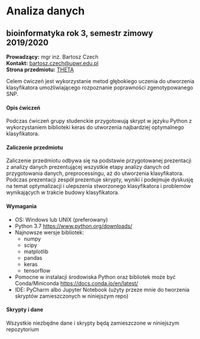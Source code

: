 # Analiza danych
## bioinformatyka rok 3, semestr zimowy 2019/2020
**Prowadzący:** mgr inż. Bartosz Czech\
**Kontakt:** [bartosz.czech@upwr.edu.pl](mailto:bartosz.czech@upwr.edu.pl)\
**Strona przedmiotu:** [THETA](http://theta.edu.pl/teaching/analiza-danych/)

Celem ćwiczeń jest wykorzystanie metod głębokiego uczenia do utworzenia klasyfikatora umożliwiającego rozpoznanie poprawności zgenotypowanego SNP. 

#### Opis ćwiczeń

Podczas ćwiczeń grupy studenckie przygotowują skrypt w języku Python z wykorzystaniem biblioteki keras do utworzenia najbardziej optymalnego klasyfikatora.

#### Zaliczenie przedmiotu

Zaliczenie przedmiotu odbywa się na podstawie przygotowanej prezentacji z analizy danych prezentującej wszystkie etapy analizy danych od przygotowania danych, preprocessingu, aż do utworzenia klasyfikatora. Podczas prezentacji zespół prezentuje skrypty,  wyniki i podejmuje dyskusję na temat optymalizacji i ulepszenia stworzonego klasyfikatora i problemów wynikających w trakcie budowy klasyfikatora. 

#### Wymagania

* OS: Windows lub UNIX (preferowany)
* Python 3.7 https://www.python.org/downloads/
* Najnowsze wersje bibliotek:
	* numpy
	* scipy
	* matplotlib
	* pandas
	* keras
	* tensorflow
* Pomocne w instalacji środowiska Python oraz bibliotek może być Conda/Miniconda https://docs.conda.io/en/latest/
* IDE: PyCharm albo Jupyter Notebook (użyty przeze mnie do tworzenia skryptów zamieszczonych w niniejszym repo)

#### Skrypty i dane

Wszystkie niezbędne dane i skrypty będą zamieszczone w niniejszym repozytorium
